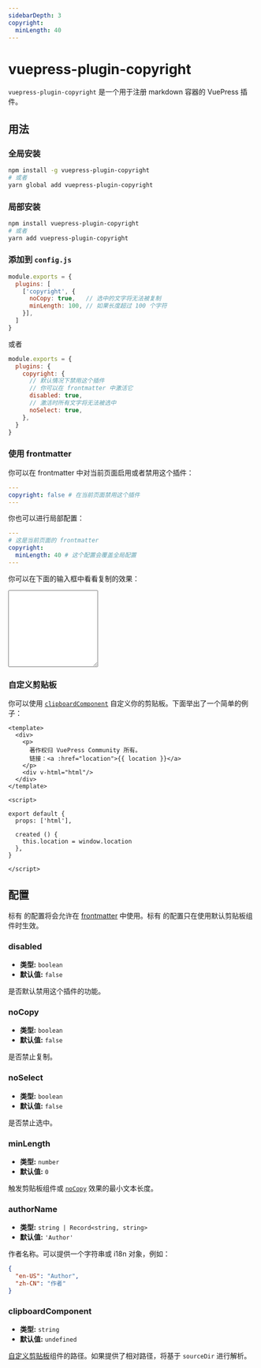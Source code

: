 ```yaml
---
sidebarDepth: 3
copyright:
  minLength: 40
---
```


# vuepress-plugin-copyright <GitHubLink repo="vuepress/vuepress-plugin-copyright"/>

`vuepress-plugin-copyright` 是一个用于注册 markdown 容器的 VuePress 插件。

## 用法

### 全局安装

```bash
npm install -g vuepress-plugin-copyright
# 或者
yarn global add vuepress-plugin-copyright
```

### 局部安装

```bash
npm install vuepress-plugin-copyright
# 或者
yarn add vuepress-plugin-copyright
```

### 添加到 `config.js`

```js
module.exports = {
  plugins: [
    ['copyright', {
      noCopy: true,   // 选中的文字将无法被复制
      minLength: 100, // 如果长度超过 100 个字符
    }],
  ]
}
```
或者
```js
module.exports = {
  plugins: {
    copyright: {
      // 默认情况下禁用这个插件
      // 你可以在 frontmatter 中激活它
      disabled: true,
      // 激活时所有文字将无法被选中
      noSelect: true,
    },
  }
}
```

### 使用 frontmatter

你可以在 frontmatter 中对当前页面启用或者禁用这个插件：

```yaml
---
copyright: false # 在当前页面禁用这个插件
---
```

你也可以进行局部配置：

```yaml
---
# 这是当前页面的 frontmatter
copyright:
  minLength: 40 # 这个配置会覆盖全局配置
---
```

你可以在下面的输入框中看看复制的效果：

<textarea rows="10"></textarea>

<style lang="stylus">

textarea
  width 100%
  width -webkit-fill-available
  resize vertical

</style>

### 自定义剪贴板

你可以使用 [`clipboardComponent`](#clipboardcomponent) 自定义你的剪贴板。下面举出了一个简单的例子：

```vue
<template>
  <div>
    <p>
      著作权归 VuePress Community 所有。
      链接：<a :href="location">{{ location }}</a>
    </p>
    <div v-html="html"/>
  </div>
</template>

<script>

export default {
  props: ['html'],

  created () {
    this.location = window.location
  },
}

</script>
```

## 配置

标有 <Badge text="frontmatter" vertical="bottom"/>的配置将会允许在 [frontmatter](#frontmatter) 中使用。标有 <Badge text="default" vertical="bottom"/>的配置只在使用默认剪贴板组件时生效。

### disabled

- **类型:** `boolean`
- **默认值:** `false`

是否默认禁用这个插件的功能。

### noCopy <Badge text="frontmatter"/>

- **类型:** `boolean`
- **默认值:** `false`

是否禁止复制。

### noSelect <Badge text="frontmatter"/>

- **类型:** `boolean`
- **默认值:** `false`

是否禁止选中。

### minLength <Badge text="frontmatter"/>

- **类型:** `number`
- **默认值:** `0`

触发剪贴板组件或 [`noCopy`](#nocopy) 效果的最小文本长度。

### authorName <Badge text="default"/>

- **类型:** `string | Record<string, string>`
- **默认值:** `'Author'`

作者名称。可以提供一个字符串或 i18n 对象，例如：

```json
{
  "en-US": "Author",
  "zh-CN": "作者"
}
```

### clipboardComponent

- **类型:** `string`
- **默认值:** `undefined`

[自定义剪贴板](#自定义剪贴板)组件的路径。如果提供了相对路径，将基于 `sourceDir` 进行解析。
